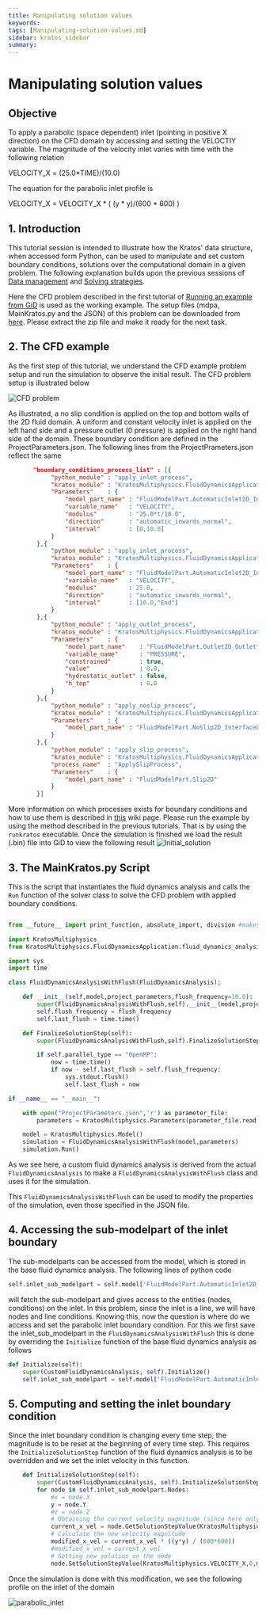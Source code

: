 ```yaml
---
title: Manipulating solution values
keywords: 
tags: [Manipulating-solution-values.md]
sidebar: kratos_sidebar
summary: 
---
```


# **Manipulating solution values**

## Objective
To apply a parabolic (space dependent) inlet (pointing in positive X direction) on the CFD domain by accessing and setting the VELOCTIY variable. The magnitude of the velocity inlet varies with time with the following relation 

VELOCITY_X = (25.0*TIME)/(10.0)

The equation for the parabolic inlet profile is 

VELOCITY_X = VELOCITY_X * ( (y * y)/(600 * 600) )

## 1. Introduction
This tutorial session is intended to illustrate how the Kratos' data structure, when accessed form Python, can be used to manipulate and set custom boundary conditions, solutions over the computational domain in a given problem. The following explanation builds upon the previous sessions of [Data management](Data-management) and [Solving strategies](https://github.com/KratosMultiphysics/Kratos/wiki/Solving-strategies).

Here the CFD problem described in the first tutorial of [Running an example from GiD](Running-an-example-from-GiD) is used as the working example. The setup files (mdpa, MainKratos.py and the JSON) of this problem can be downloaded from [here](https://github.com/KratosMultiphysics/Documentation/tree/master/Workshops_files/Kratos_Workshop_2019/Sources/5_manipulating_solution_values). Please extract the zip file and make it ready for the next task. 

## 2. The CFD example
As the first step of this tutorial, we understand the CFD example problem setup and run the simulation to observe the initial result. The CFD problem setup is illustrated below 

![CFD problem](https://github.com/KratosMultiphysics/Documentation/blob/master/Wiki_files/workshop_2019_tutorials/solution_manipulation/problem_setup.png)


As illustrated, a no slip condition is applied on the top and bottom walls of the 2D fluid domain. A uniform and constant velocity inlet is applied on the left hand side and a pressure outlet (0 pressure) is applied on the right hand side of the domain. These boundary condition are defined in the ProjectParameters.json. The following lines from the ProjectPrameters.json reflect the same 

```json     
       "boundary_conditions_process_list" : [{
            "python_module" : "apply_inlet_process",
            "kratos_module" : "KratosMultiphysics.FluidDynamicsApplication",
            "Parameters"    : {
                "model_part_name" : "FluidModelPart.AutomaticInlet2D_Inlet",
                "variable_name"   : "VELOCITY",
                "modulus"         : "25.0*t/10.0",
                "direction"       : "automatic_inwards_normal",
                "interval"        : [0,10.0]
            }
        },{
            "python_module" : "apply_inlet_process",
            "kratos_module" : "KratosMultiphysics.FluidDynamicsApplication",
            "Parameters"    : {
                "model_part_name" : "FluidModelPart.AutomaticInlet2D_Inlet",
                "variable_name"   : "VELOCITY",
                "modulus"         : 25.0,
                "direction"       : "automatic_inwards_normal",
                "interval"        : [10.0,"End"]
            }
        },{
            "python_module" : "apply_outlet_process",
            "kratos_module" : "KratosMultiphysics.FluidDynamicsApplication",
            "Parameters"    : {
                "model_part_name"    : "FluidModelPart.Outlet2D_Outlet",
                "variable_name"      : "PRESSURE",
                "constrained"        : true,
                "value"              : 0.0,
                "hydrostatic_outlet" : false,
                "h_top"              : 0.0
            }
        },{
            "python_module" : "apply_noslip_process",
            "kratos_module" : "KratosMultiphysics.FluidDynamicsApplication",
            "Parameters"    : {
                "model_part_name" : "FluidModelPart.NoSlip2D_InterfaceFluid"
            }
        },{
            "python_module" : "apply_slip_process",
            "kratos_module" : "KratosMultiphysics.FluidDynamicsApplication",
            "process_name"  : "ApplySlipProcess",
            "Parameters"    : {
                "model_part_name" : "FluidModelPart.Slip2D"
            }
        }]
```
More information on which processes exists for boundary conditions and how to use them is described in [this](How-to-use-Processes-In-the-application-of-BCs) wiki page.
Please run the example by using the method described in the previous tutorials. That is by using the `runkratos` executable. Once the simulation is finished we load the result (.bin) file into GiD to view the following result 
![Initial_solution](https://github.com/KratosMultiphysics/Documentation/blob/master/Wiki_files/workshop_2019_tutorials/solution_manipulation/initial_solution.gif)


## 3. The MainKratos.py Script
This is the script that instantiates the fluid dynamics analysis and calls the `Run` function of the solver class to solve the CFD problem with applied boundary conditions.


```python

from __future__ import print_function, absolute_import, division #makes KratosMultiphysics backward compatible with python 2.6 and 2.7

import KratosMultiphysics
from KratosMultiphysics.FluidDynamicsApplication.fluid_dynamics_analysis import FluidDynamicsAnalysis

import sys
import time

class FluidDynamicsAnalysisWithFlush(FluidDynamicsAnalysis):

    def __init__(self,model,project_parameters,flush_frequency=10.0):
        super(FluidDynamicsAnalysisWithFlush,self).__init__(model,project_parameters)
        self.flush_frequency = flush_frequency
        self.last_flush = time.time()

    def FinalizeSolutionStep(self):
        super(FluidDynamicsAnalysisWithFlush,self).FinalizeSolutionStep()

        if self.parallel_type == "OpenMP":
            now = time.time()
            if now - self.last_flush > self.flush_frequency:
                sys.stdout.flush()
                self.last_flush = now

if __name__ == "__main__":

    with open("ProjectParameters.json",'r') as parameter_file:
        parameters = KratosMultiphysics.Parameters(parameter_file.read())

    model = KratosMultiphysics.Model()
    simulation = FluidDynamicsAnalysisWithFlush(model,parameters)
    simulation.Run()

``` 
As we see here, a custom fluid dynamics analysis is derived from the actual `FluidDynamicsAnalysis` to make a `FluidDynamicsAnalysisWithFlush` class and uses it for the simulation. 

This `FluidDynamicsAnalysisWithFlush` can be used to modify the properties of the simulation, even those specified in the JSON file.

## 4. Accessing the sub-modelpart of the inlet boundary

The sub-modelparts can be accessed from the model, which is stored in the base fluid dynamics analysis. The following lines of python code 

```python
self.inlet_sub_modelpart = self.model['FluidModelPart.AutomaticInlet2D_Inlet']
```

will fetch the sub-modelpart and gives access to the entities (nodes, conditions) on the inlet. In this problem, since the inlet is a line, we will have nodes and line conditions. Knowing this, now the question is where do we access and set the parabolic inlet boundary condition. For this we first save the inlet_sub_modelpart in the `FluidDynamicsAnalysisWithFlush` this is done by overriding the `Initialize` function of the base fluid dynamics analysis as follows 

```python
def Initialize(self):
    super(CustomFluidDynamicsAnalysis, self).Initialize()
    self.inlet_sub_modelpart = self.model['FluidModelPart.AutomaticInlet2D_Inlet']

```

## 5. Computing and setting the inlet boundary condition

Since the inlet boundary condition is changing every time step, the magnitude is to be reset at the beginning of every time step. This requires the `InitializeSolutionStep` function of the fluid dynamics analysis is to be overridden and we set the inlet velocity in this function. 


```python
    def InitializeSolutionStep(self):
        super(CustomFluidDynamicsAnalysis, self).InitializeSolutionStep()
        for node in self.inlet_sub_modelpart.Nodes:
            #x = node.X
            y = node.Y
            #z = node.Z
            # Obtaining the current velocity magnitude (since here only VELOCTY is [1,0,0])
            current_x_vel = node.GetSolutionStepValue(KratosMultiphysics.VELOCITY_X)
            # Calculate the new velocity magnitude
            modified_x_vel = current_x_vel * ((y*y) / (600*600))
            #modified_x_vel = current_x_vel
            # Setting new solution on the node 
            node.SetSolutionStepValue(KratosMultiphysics.VELOCITY_X,0,modified_x_vel)


```

Once the simulation is done with this modification, we see the following profile on the inlet of the domain 

![parabolic_inlet](https://github.com/KratosMultiphysics/Documentation/blob/master/Wiki_files/workshop_2019_tutorials/solution_manipulation/vector_parabolic.png)